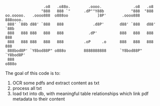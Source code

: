 ```none
                 .o8   .o88o.        .oooo.              .o8   .o8       
                "888   888 `"      .dP""Y88b            "888  "888       
oo.ooooo.   .oooo888  o888oo             ]8P'       .oooo888   888oooo.  
 888' `88b d88' `888   888             .d8P'       d88' `888   d88' `88b 
 888   888 888   888   888           .dP'          888   888   888   888 
 888   888 888   888   888         .oP     .o      888   888   888   888 
 888bod8P' `Y8bod88P" o888o        8888888888      `Y8bod88P"  `Y8bod8P' 
 888                                                                     
o888o                                                                                     
```



The goal of this code is to:

1. OCR some pdfs and extract content as txt
2. process all txt
3. load txt into db, with meaningful table relationships which link pdf metadata to their content